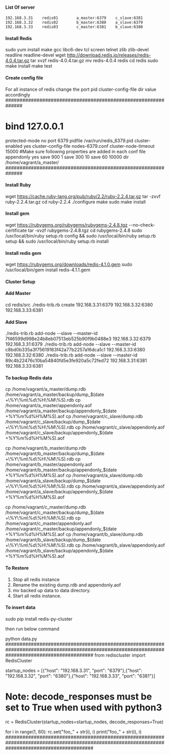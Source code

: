 #### List Of server ####

    192.168.3.31    redis01        a_master:6379    c_slave:6381
    192.168.3.32    redis02        b_master:6380    a_slave:6379
    192.168.3.33    redis03        c_master:6381    b_slave:6380


#### Install Redis ####

sudo yum install make gcc libc6-dev tcl screen telnet zlib zlib-devel readline readline-devel
wget http://download.redis.io/releases/redis-4.0.4.tar.gz
tar xvzf redis-4.0.4.tar.gz
mv redis-4.0.4 redis
cd redis
sudo make install
make test


#### Create config file ####
For all instance of redis change the port pid cluster-config-file dir value accordingly
##############################################################
# bind 127.0.0.1
protected-mode no
port 6379
pidfile /var/run/redis_6379.pid
cluster-enabled yes
cluster-config-file nodes-6379.conf
cluster-node-timeout 15000
#Make sure following properties are added in each conf file
  appendonly yes
  save 900 1
  save 300 10
  save 60 10000
  dir /home/vagrant/a_master/
##############################################################

#### Install Ruby ####

wget https://cache.ruby-lang.org/pub/ruby/2.2/ruby-2.2.4.tar.gz
tar -zxvf ruby-2.2.4.tar.gz
cd ruby-2.2.4
./configure
make
sudo make install

#### Install gem ####

wget https://rubygems.org/rubygems/rubygems-2.4.8.tgz --no-check-certificate
tar -xvzf rubygems-2.4.8.tgz
cd rubygems-2.4.8
sudo /usr/local/bin/ruby setup.rb config && sudo /usr/local/bin/ruby setup.rb setup && sudo /usr/local/bin/ruby setup.rb install

#### Install redis gem ####

wget https://rubygems.org/downloads/redis-4.1.0.gem
sudo /usr/local/bin/gem install redis-4.1.1.gem

#### Cluster Setup ####
#### Add Master ####
cd redis/src
./redis-trib.rb create 192.168.3.31:6379 192.168.3.32:6380 192.168.3.33:6381

#### Add Slave ####
./redis-trib.rb add-node --slave --master-id 7f46599d998e24b8eb07513eb525b90f9b0488e3 192.168.3.32:6379 192.168.3.31:6379
./redis-trib.rb add-node --slave --master-id c8bd0b335a3f75619163f42a77b2257a16dca1c1 192.168.3.33:6380 192.168.3.32:6380
./redis-trib.rb add-node --slave --master-id 89c4b22476c10ba54840fd5e3fe920a5c72fed72 192.168.3.31:6381 192.168.3.33:6381

#### To backup Redis data ####

cp /home/vagrant/a_master/dump.rdb /home/vagrant/a_master/backup/dump_$(date +\%Y\%m\%d\%H\%M\%S).rdb
cp /home/vagrant/a_master/appendonly.aof /home/vagrant/a_master/backup/appendonly_$(date +\%Y\%m\%d\%H\%M\%S).aof
cp /home/vagrant/c_slave/dump.rdb /home/vagrant/c_slave/backup/dump_$(date +\%Y\%m\%d\%H\%M\%S).rdb
cp /home/vagrant/c_slave/appendonly.aof /home/vagrant/c_slave/backup/appendonly_$(date +\%Y\%m\%d\%H\%M\%S).aof

cp /home/vagrant/b_master/dump.rdb /home/vagrant/b_master/backup/dump_$(date +\%Y\%m\%d\%H\%M\%S).rdb
cp /home/vagrant/b_master/appendonly.aof /home/vagrant/b_master/backup/appendonly_$(date +\%Y\%m\%d\%H\%M\%S).aof
cp /home/vagrant/a_slave/dump.rdb /home/vagrant/a_slave/backup/dump_$(date +\%Y\%m\%d\%H\%M\%S).rdb
cp /home/vagrant/a_slave/appendonly.aof /home/vagrant/a_slave/backup/appendonly_$(date +\%Y\%m\%d\%H\%M\%S).aof

cp /home/vagrant/c_master/dump.rdb /home/vagrant/c_master/backup/dump_$(date +\%Y\%m\%d\%H\%M\%S).rdb
cp /home/vagrant/c_master/appendonly.aof /home/vagrant/c_master/backup/appendonly_$(date +\%Y\%m\%d\%H\%M\%S).aof
cp /home/vagrant/b_slave/dump.rdb /home/vagrant/b_slave/backup/dump_$(date +\%Y\%m\%d\%H\%M\%S).rdb
cp /home/vagrant/b_slave/appendonly.aof /home/vagrant/b_slave/backup/appendonly_$(date +\%Y\%m\%d\%H\%M\%S).aof

#### To Restore #####

1. Stop all redis instance
2. Rename the existing dump.rdb and appendonly.aof
3. mv backed up data to data directory.
4. Start all redis instance.


#### To insert data ####

sudo pip install redis-py-cluster

then run below command

python data.py
###############################################################################################################################################
from rediscluster import RedisCluster

startup_nodes = [{"host": "192.168.3.31", "port": "6379"},{"host": "192.168.3.32", "port": "6380"},{"host": "192.168.3.33", "port": "6381"}]

# Note: decode_responses must be set to True when used with python3
rc = RedisCluster(startup_nodes=startup_nodes, decode_responses=True)

for i in range(1, 60):
     rc.set("foo_" + str(i), i)
     print("foo_" + str(i), i)
###############################################################################################################################################


